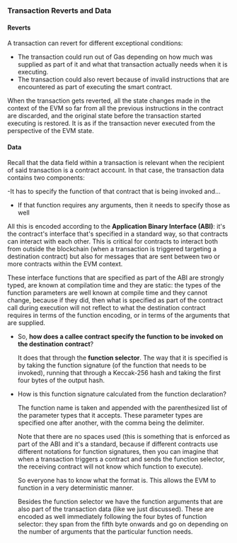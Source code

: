 ### Transaction Reverts and Data

#### Reverts

A transaction can revert for different exceptional conditions:
    
- The transaction could run out of Gas depending on how much was supplied as part of it and what that transaction actually needs when it is executing.
- The transaction could also revert because of invalid instructions that are encountered as part of executing the smart contract.

When the transaction gets reverted, all the state changes made in the context of the EVM so far from all the previous instructions in the contract are discarded, and the original state before the transaction started executing is restored. It is as if the transaction never executed from the perspective of the EVM state.

#### Data
Recall that the data field within a transaction is relevant when the recipient of said transaction is a contract account. In that case, the transaction data contains two components:

-It has to specify the function of that contract that is being invoked and...
- If that function requires any arguments, then it needs to specify those as well

All this is encoded according to the **Application Binary Interface (ABI)**: it's the contract's interface that's specified in a standard way, so that contracts can interact with each other. This is critical for contracts to interact both from outside the blockchain (when a transaction is triggered targeting a destination contract) but also for messages that are sent between two or more contracts within the EVM context.

These interface functions that are specified as part of the ABI are strongly typed, are known at compilation time and they are static: the types of the function parameters are well known at compile time and they cannot change, because if they did, then what is specified as part of the contract call during execution will not reflect to what the destination contract requires in terms of the function encoding, or in terms of the arguments that are supplied.

- So, **how does a callee contract specify the function to be invoked on the destination contract**?

    It does that through the **function selector**. The way that it is specified is by taking the function signature (of the function that needs to be invoked), running that through a Keccak-256 hash and taking the first four bytes of the output hash.

- How is this function signature calculated from the function declaration?

    The function name is taken and appended with the parenthesized list of the parameter types that it accepts. These parameter types are specified one after another, with the comma being the delimiter.


    Note that there are no spaces used (this is something that is enforced as part of the ABI and it's a standard, because if different contracts use different notations for function signatures, then you can imagine that when a transaction triggers a contract and sends the function selector, the receiving contract will not know which function to execute).


    So everyone has to know what the format is. This allows the EVM to function in a very deterministic manner.


    Besides the function selector we have the function arguments that are also part of the transaction data (like we just discussed).
    These are encoded as well immediately following the four bytes of function selector: they span from the fifth byte onwards and go on depending on the number of arguments that the particular function needs.